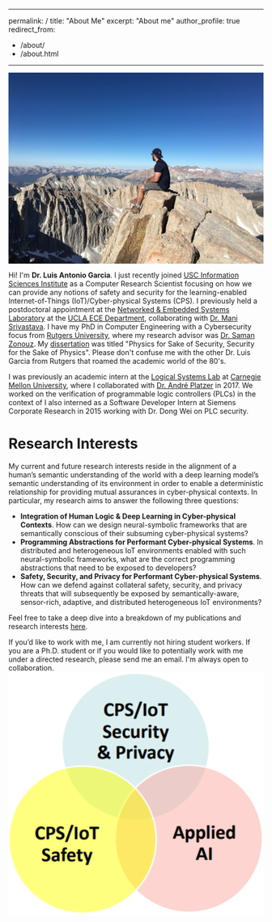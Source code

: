 
---
permalink: /
title: "About Me"
excerpt: "About me"
author_profile: true
redirect_from: 
  - /about/
  - /about.html
---
<img align="center" src="images/mtwhitney.JPG" >

Hi! I'm **Dr. Luis Antonio Garcia**. I just recently joined [USC Information Sciences Institute](https://www.isi.edu/) as a Computer Research Scientist focusing on how we can provide any notions of safety and security for the learning-enabled Internet-of-Things (IoT)/Cyber-physical Systems (CPS). I previously held a postdoctoral appointment at the [Networked & Embedded Systems Laboratory](http://nesl.ucla.edu/) at the [UCLA ECE Department](https://www.ee.ucla.edu/), collaborating with [Dr. Mani Srivastava](https://www.ee.ucla.edu/mani-srivastava/). I have my PhD in Computer Engineering with a Cybersecurity focus from [Rutgers University](https://www.ece.rutgers.edu/), where my research advisor was [Dr. Saman Zonouz](https://sites.google.com/site/samanzonouz4n6/). My [dissertation](https://rucore.libraries.rutgers.edu/rutgers-lib/59094/) was titled "Physics for Sake of Security, Security for the Sake of Physics". Please don't confuse me with the other Dr. Luis Garcia from Rutgers that roamed the academic world of the 80's.

I was previously an academic intern at the [Logical Systems Lab](https://www.ls.cs.cmu.edu/) at [Carnegie Mellon University](https://www.cmu.edu/), where I collaborated with [Dr. André Platzer](http://symbolaris.com/) in 2017. We worked on the verification of programmable logic controllers (PLCs) in the context of  I also interned as a Software Developer Intern at Siemens Corporate Research in 2015 working with Dr. Dong Wei on PLC security.


Research Interests
======
My current and future research interests reside in the alignment of a human’s semantic understanding of the world with a deep learning model’s semantic understanding of its environment in order to enable a deterministic relationship for providing mutual assurances in cyber-physical contexts. In particular, my research aims to answer the following three questions:
* **Integration of Human Logic & Deep Learning in Cyber-physical Contexts**. How can we design
neural-symbolic frameworks that are semantically conscious of their subsuming cyber-physical systems?
* **Programming Abstractions for Performant Cyber-physical Systems**. In distributed and heterogeneous IoT environments enabled with such neural-symbolic frameworks, what are the correct programming abstractions that need to be exposed to developers?
* **Safety, Security, and Privacy for Performant Cyber-physical Systems**. How can we defend against collateral safety, security, and privacy threats that will subsequently be exposed by semantically-aware, sensor-rich, adaptive, and distributed heterogeneous IoT environments?

Feel free to take a deep dive into a breakdown of my publications and research interests [here](publications).

If you’d like to work with me, I am currently not hiring student workers.  If you are a Ph.D. student or if you would like to potentially work with me under a directed research, please send me an email. I'm always open to collaboration. 
<img align="left" src="images/research-overview.PNG">
